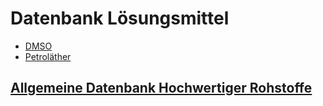 # Datenbank Lösungsmittel
- [DMSO](DMSO.md)
- [Petroläther](Petroläther.md)

## [Allgemeine Datenbank Hochwertiger Rohstoffe](Datenbank%20Rohstoffe.md)